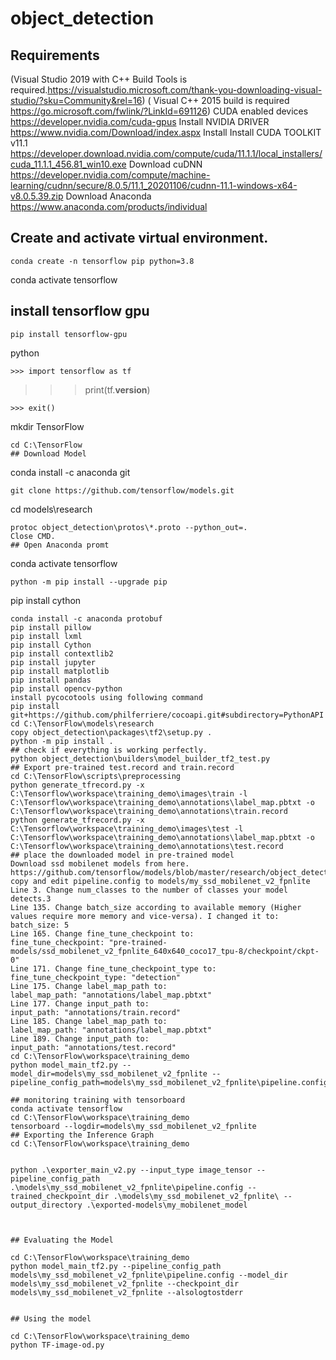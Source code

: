 # object_detection
## Requirements
(Visual Studio 2019 with C++ Build Tools is required.https://visualstudio.microsoft.com/thank-you-downloading-visual-studio/?sku=Community&rel=16)
( Visual C++ 2015 build is required https://go.microsoft.com/fwlink/?LinkId=691126)
CUDA enabled devices https://developer.nvidia.com/cuda-gpus
Install NVIDIA DRIVER https://www.nvidia.com/Download/index.aspx
Install Install CUDA TOOLKIT v11.1 https://developer.download.nvidia.com/compute/cuda/11.1.1/local_installers/cuda_11.1.1_456.81_win10.exe
Download cuDNN https://developer.nvidia.com/compute/machine-learning/cudnn/secure/8.0.5/11.1_20201106/cudnn-11.1-windows-x64-v8.0.5.39.zip
Download Anaconda https://www.anaconda.com/products/individual
## Create and activate virtual environment.
```
conda create -n tensorflow pip python=3.8
```
conda activate tensorflow
## install tensorflow gpu
```
pip install tensorflow-gpu
```
python
  ```
  >>> import tensorflow as tf
  ```
  >>> print(tf.__version__)
  ```
  >>> exit()
```
mkdir TensorFlow
```
cd C:\TensorFlow
## Download Model
```
conda install -c anaconda git
```
git clone https://github.com/tensorflow/models.git
```
cd models\research
```
protoc object_detection\protos\*.proto --python_out=.
Close CMD.
## Open Anaconda promt
```
conda activate tensorflow
```
python -m pip install --upgrade pip
```
pip install cython
```
conda install -c anaconda protobuf
pip install pillow
pip install lxml
pip install Cython
pip install contextlib2
pip install jupyter
pip install matplotlib
pip install pandas
pip install opencv-python
install pycocotools using following command
pip install git+https://github.com/philferriere/cocoapi.git#subdirectory=PythonAPI 
cd C:\TensorFlow\models\research
copy object_detection\packages\tf2\setup.py .
python -m pip install .
## check if everything is working perfectly.
python object_detection\builders\model_builder_tf2_test.py
## Export pre-trained test.record and train.record
cd C:\TensorFlow\scripts\preprocessing
python generate_tfrecord.py -x C:\Tensorflow\workspace\training_demo\images\train -l C:\Tensorflow\workspace\training_demo\annotations\label_map.pbtxt -o C:\Tensorflow\workspace\training_demo\annotations\train.record
python generate_tfrecord.py -x C:\Tensorflow\workspace\training_demo\images\test -l C:\Tensorflow\workspace\training_demo\annotations\label_map.pbtxt -o C:\Tensorflow\workspace\training_demo\annotations\test.record
## place the downloaded model in pre-trained model
Download ssd mobilenet models from here.
https://github.com/tensorflow/models/blob/master/research/object_detection/g3doc/tf2_detection_zoo.md
copy and edit pipeline.config to models/my_ssd_mobilenet_v2_fpnlite
Line 3. Change num_classes to the number of classes your model detects.3
Line 135. Change batch_size according to available memory (Higher values require more memory and vice-versa). I changed it to:
batch_size: 5
Line 165. Change fine_tune_checkpoint to:
fine_tune_checkpoint: "pre-trained-models/ssd_mobilenet_v2_fpnlite_640x640_coco17_tpu-8/checkpoint/ckpt-0"
Line 171. Change fine_tune_checkpoint_type to:
fine_tune_checkpoint_type: "detection"
Line 175. Change label_map_path to:
label_map_path: "annotations/label_map.pbtxt"
Line 177. Change input_path to:
input_path: "annotations/train.record"
Line 185. Change label_map_path to:
label_map_path: "annotations/label_map.pbtxt"
Line 189. Change input_path to:
input_path: "annotations/test.record"
cd C:\TensorFlow\workspace\training_demo
python model_main_tf2.py --model_dir=models\my_ssd_mobilenet_v2_fpnlite --pipeline_config_path=models\my_ssd_mobilenet_v2_fpnlite\pipeline.config

## monitoring training with tensorboard
conda activate tensorflow
cd C:\TensorFlow\workspace\training_demo
tensorboard --logdir=models\my_ssd_mobilenet_v2_fpnlite
## Exporting the Inference Graph
cd C:\TensorFlow\workspace\training_demo


python .\exporter_main_v2.py --input_type image_tensor --pipeline_config_path .\models\my_ssd_mobilenet_v2_fpnlite\pipeline.config --trained_checkpoint_dir .\models\my_ssd_mobilenet_v2_fpnlite\ --output_directory .\exported-models\my_mobilenet_model



## Evaluating the Model

cd C:\TensorFlow\workspace\training_demo
python model_main_tf2.py --pipeline_config_path models\my_ssd_mobilenet_v2_fpnlite\pipeline.config --model_dir models\my_ssd_mobilenet_v2_fpnlite --checkpoint_dir models\my_ssd_mobilenet_v2_fpnlite --alsologtostderr


## Using the model

cd C:\TensorFlow\workspace\training_demo
python TF-image-od.py
